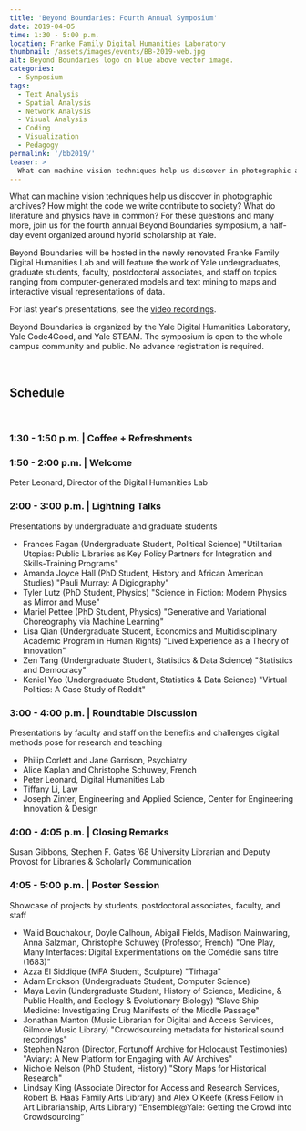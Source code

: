 ```yaml
---
title: 'Beyond Boundaries: Fourth Annual Symposium'
date: 2019-04-05
time: 1:30 - 5:00 p.m.
location: Franke Family Digital Humanities Laboratory
thumbnail: /assets/images/events/BB-2019-web.jpg
alt: Beyond Boundaries logo on blue above vector image.
categories:
  - Symposium
tags:
  - Text Analysis
  - Spatial Analysis
  - Network Analysis
  - Visual Analysis
  - Coding
  - Visualization
  - Pedagogy
permalink: '/bb2019/'
teaser: >
  What can machine vision techniques help us discover in photographic archives? How might the code we write contribute to society? What do literature and physics have in common? For these questions and many more, join us for the fourth annual Beyond Boundaries symposium, a half-day event organized around hybrid scholarship at Yale.
---
```

What can machine vision techniques help us discover in photographic archives? How might the code we write contribute to society? What do literature and physics have in common? For these questions and many more, join us for the fourth annual Beyond Boundaries symposium, a half-day event organized around hybrid scholarship at Yale.

Beyond Boundaries will be hosted in the newly renovated Franke Family Digital Humanities Lab and will feature the work of Yale undergraduates, graduate students, faculty, postdoctoral associates, and staff on topics ranging from computer-generated
models and text mining to maps and interactive visual representations of data.

For last year's presentations, see the <a href='https://www.youtube.com/watch?v=IL3N4DAbcaA' target='_blank'>video recordings</a>.

Beyond Boundaries is organized by the Yale Digital Humanities Laboratory, Yale Code4Good, and Yale STEAM. The symposium is open to the whole campus community and public. No advance registration is required.

<br />

## Schedule  
<br />

### 1:30 - 1:50 p.m. | Coffee + Refreshments

### 1:50 - 2:00 p.m. | Welcome
Peter Leonard, Director of the Digital Humanities Lab

### 2:00 - 3:00 p.m. | Lightning Talks
Presentations by undergraduate and graduate students
- Frances Fagan (Undergraduate Student, Political Science) "Utilitarian Utopias: Public Libraries as Key Policy Partners for Integration and Skills-Training Programs"
- Amanda Joyce Hall (PhD Student, History and African American Studies) "Pauli Murray: A Digiography"
- Tyler Lutz (PhD Student, Physics) "Science in Fiction: Modern Physics as Mirror and Muse"
- Mariel Pettee (PhD Student, Physics) "Generative and Variational Choreography via Machine Learning"
- Lisa Qian (Undergraduate Student, Economics and Multidisciplinary Academic Program in Human Rights) "Lived Experience as a Theory of Innovation"
- Zen Tang (Undergraduate Student, Statistics & Data Science) "Statistics and Democracy"
- Keniel Yao (Undergraduate Student, Statistics & Data Science) "Virtual Politics: A Case Study of Reddit"

### 3:00 - 4:00 p.m. | Roundtable Discussion
Presentations by faculty and staff on the benefits and challenges digital methods pose for research and teaching

- Philip Corlett and Jane Garrison, Psychiatry
- Alice Kaplan and Christophe Schuwey, French
- Peter Leonard, Digital Humanities Lab
- Tiffany Li, Law
- Joseph Zinter, Engineering and Applied Science, Center for Engineering Innovation & Design

### 4:00 - 4:05 p.m. | Closing Remarks
Susan Gibbons, Stephen F. Gates ’68 University Librarian and Deputy Provost for Libraries & Scholarly Communication

### 4:05 - 5:00 p.m. | Poster Session
Showcase of projects by students, postdoctoral associates, faculty, and staff

- Walid Bouchakour, Doyle Calhoun, Abigail Fields, Madison Mainwaring, Anna Salzman, Christophe Schuwey (Professor, French) "One Play, Many Interfaces: Digital Experimentations on the Comédie sans titre (1683)"
- Azza El Siddique (MFA Student, Sculpture) "Tirhaga" 
- Adam Erickson (Undergraduate Student, Computer Science)
- Maya Levin (Undergraduate Student, History of Science, Medicine, & Public Health, and Ecology & Evolutionary Biology) "Slave Ship Medicine: Investigating Drug Manifests of the Middle Passage" 
- Jonathan Manton (Music Librarian for Digital and Access Services, Gilmore Music Library) "Crowdsourcing metadata for historical sound recordings"
- Stephen Naron (Director, Fortunoff Archive for Holocaust Testimonies) "Aviary: A New Platform for Engaging with AV Archives"  
- Nichole Nelson (PhD Student, History) "Story Maps for Historical Research"
- Lindsay King (Associate Director for Access and Research Services, Robert B. Haas Family Arts Library) and Alex O’Keefe (Kress Fellow in Art Librarianship, Arts Library) “Ensemble@Yale: Getting the Crowd into Crowdsourcing”
